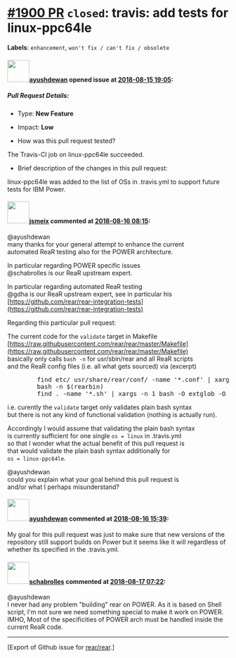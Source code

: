 [\#1900 PR](https://github.com/rear/rear/pull/1900) `closed`: travis: add tests for linux-ppc64le
=================================================================================================

**Labels**: `enhancement`, `won't fix / can't fix / obsolete`

#### <img src="https://avatars.githubusercontent.com/u/14441149?v=4" width="50">[ayushdewan](https://github.com/ayushdewan) opened issue at [2018-08-15 19:05](https://github.com/rear/rear/pull/1900):

##### Pull Request Details:

-   Type: **New Feature**

-   Impact: **Low**

-   How was this pull request tested?

The Travis-CI job on linux-ppc64le succeeded.

-   Brief description of the changes in this pull request:

linux-ppc64le was added to the list of OSs in .travis.yml to support
future tests for IBM Power.

#### <img src="https://avatars.githubusercontent.com/u/1788608?u=925fc54e2ce01551392622446ece427f51e2f0ce&v=4" width="50">[jsmeix](https://github.com/jsmeix) commented at [2018-08-16 08:15](https://github.com/rear/rear/pull/1900#issuecomment-413463851):

@ayushdewan  
many thanks for your general attempt to enhance the current  
automated ReaR testing also for the POWER architecture.

In particular regarding POWER specific issues  
@schabrolles is our ReaR upstream expert.

In particular regarding automated ReaR testing  
@gdha is our ReaR upstream expert, see in particular his  
[https://github.com/rear/rear-integration-tests](https://github.com/rear/rear-integration-tests)

Regarding this particular pull request:

The current code for the `validate` target in Makefile  
[https://raw.githubusercontent.com/rear/rear/master/Makefile](https://raw.githubusercontent.com/rear/rear/master/Makefile)  
basically only calls `bash -n` for usr/sbin/rear and all ReaR scripts  
and the ReaR config files (i.e. all what gets sourced) via (excerpt)

<pre>
        find etc/ usr/share/rear/conf/ -name '*.conf' | xargs -n 1 bash -n
        bash -n $(rearbin)
        find . -name '*.sh' | xargs -n 1 bash -O extglob -O nullglob -n
</pre>

i.e. curently the `validate` target only validates plain bash syntax  
but there is not any kind of functional validation (nothing is actually
run).

Accordingly I would assume that validating the plain bash syntax  
is currently sufficient for one single `os = linux` in .travis.yml  
so that I wonder what the actual benefit of this pull request is  
that would validate the plain bash syntax additionally for  
`os = linux-ppc64le`.

@ayushdewan  
could you explain what your goal behind this pull request is  
and/or what I perhaps misunderstand?

#### <img src="https://avatars.githubusercontent.com/u/14441149?v=4" width="50">[ayushdewan](https://github.com/ayushdewan) commented at [2018-08-16 15:39](https://github.com/rear/rear/pull/1900#issuecomment-413589719):

My goal for this pull request was just to make sure that new versions of
the repository still support builds on Power but it seems like it will
regardless of whether its specified in the .travis.yml.

#### <img src="https://avatars.githubusercontent.com/u/19491077?u=0021b16ab426902cbe676f6831f41607bbe4d441&v=4" width="50">[schabrolles](https://github.com/schabrolles) commented at [2018-08-17 07:22](https://github.com/rear/rear/pull/1900#issuecomment-413780786):

@ayushdewan  
I never had any problem "building" rear on POWER. As it is based on
Shell script, I'm not sure we need something special to make it work on
POWER. IMHO, Most of the specificities of POWER arch must be handled
inside the current ReaR code.

------------------------------------------------------------------------

\[Export of Github issue for
[rear/rear](https://github.com/rear/rear).\]
